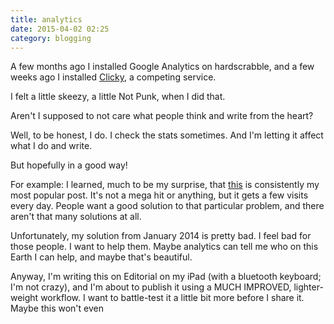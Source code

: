 ```yaml
---
title: analytics
date: 2015-04-02 02:25
category: blogging
---
```


A few months ago I installed Google Analytics on hardscrabble, and a few weeks ago I installed [Clicky](https://clicky.com), a competing service.

I felt a little skeezy, a little Not Punk, when I did that.

Aren't I supposed to not care what people think and write from the heart?

Well, to be honest, I do. I check the stats sometimes. And I'm letting it affect what I do and write.

But hopefully in a good way!

For example: I learned, much to be my surprise, that [this](/2014/jekyll-api/) is consistently my most popular post. It's not a mega hit or anything, but it gets a few visits every day. People want a good solution to that particular problem, and there aren't that many solutions at all.

Unfortunately, my solution from January 2014 is pretty bad. I feel bad for those people. I want to help them. Maybe analytics can tell me who on this Earth I can help, and maybe that's beautiful.

Anyway, I'm writing this on Editorial on my iPad (with a bluetooth keyboard; I'm not crazy), and I'm about to publish it using a MUCH IMPROVED, lighter-weight workflow. I want to battle-test it a little bit more before I share it. Maybe this won't even
